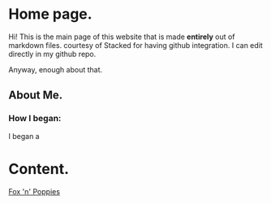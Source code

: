 # Home page.
Hi!
This is the main page of this website that is made **entirely** out of markdown files.
courtesy of Stacked for having github integration. I can edit directly in my github repo.

Anyway, enough about that.

## About Me.

### How I began:
I began a
# Content.
[Fox 'n' Poppies](FnP)
<!--stackedit_data:
eyJoaXN0b3J5IjpbNzYzNDM1MzU5XX0=
-->